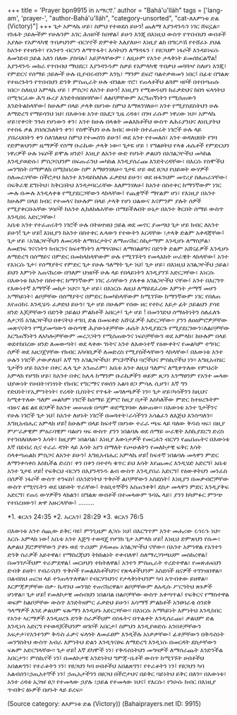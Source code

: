 +++
title = 'Prayer bpn9915 in አማርኛ.'
author = "Bahá'u'lláh"
tags = ['lang-am', 'prayer-', "author-Bahá'u'lláh", "category-unsorted", "cat-ለእምነቱ ድል (Victory)"]
+++
ጌታ አምላኬ ሆይ፣ ስምህ  የተወደሰ ይሁን! ጨለማ እያንዳንዱን ነገር ሸፍኗል፡፡ የክፋት ኃይሎችም የሁሉንም አገር ሕዝቦች ከበዋል፤ ይሁን እንጂ በእነዚህ ውስጥ የጥበብህን ውበቶች  አያለሁ የአምላካዊ ጥበቃህንም ብርሃኖች ድምቀት እለያለሁ፡፡ 
	እነዚያ  ልክ በግርዶሽ  የተሸፈኑ  ያህል  ከአንተ  የተዘጉት፣ የአንተን ብርሃን  ለማጥፋት፣ እሳትህን ለማዳፋን ፣ የፀጋህም ነፋሶች እንዳይነፍሱ ለመገደብ ኃይል አለን በለው ያስባሉ፤ አይቻላቸውም ፣ ለዚሁም የአንተ ታላቅነት ይመሰክርልኛል! እያንዳንዱ መከራ የጥበብህ ማህደር፣ እያንዳንዱም ስቃይ የአምላካዊ ጥበቃህ መጓጓዣ ስለሆነ እንጂ፣ የምድርና የሰማይ ኃይሎች ሁሉ ቢያብሩብንም እንኳ፣ ማንም ደፍሮ ባልተቃወመን ነበር፤ በፊቴ በግልጽ የተዘረጉትን የጥበብህን ድንቅ ምስጢራት ሁሉ ብገልጽ ኖሮ፣ የጠላቶችህ ልጓም ዛቦች በተበጣጠሱ ነበር፡፡
	ስለዚህ አምላኬ ሆይ ፣ ምስጋና ለአንተ ይሁን! እነዚያን የሚወዱህን ከፈቃድህና ከበጎ ፍላጎትህ በሚጎርፈው ሕግ ዙሪያ እንድትሰበስባቸው፤ ለልቦቻቸውም እርግጠኝነትን  የሚሰጠውን እንድትልክላቸው፤ ከሁሉም በላይ ታላቅ በሆነው ስምህ እማጸንሃለሁ፡፡ አንተ የሚያስደስትህን ሁሉ ለማድረግ የማይሳንህ ነህ፣ በእውነቱ አንተ  በአደጋ ጊዜ ረዳቱ፣ በገዛ ራሱም ነዋሪው ነህ፡፡
አምላኬ ሆይ፣የቀናት ንጉስ የሆነውን  ቀን፣ አንተ ከሁሉ በላቁት መልእክቶችህ ውስጥ ለሕሩያንህና ለነቢያትህ የተስፋ ቃል ያበሰርክለትን ቀን፣ የስሞችህን ሁሉ ክብር ውበት በተፈጠሩት ነገሮች ሁሉ ላይ ያበራህበትን ቀን ስለገለጽህ ስምህ የተመሰገነ ይሁን፤ ወደ አንተ የተመለሰ፣ አንተ ወዳለህበት የገባ የድምጽህንም ዜማዎች የሰማ ቡራኬው ታላቅ ነው፡፡
	ጌታዬ ሆይ ፣ የግልፀትህ የላቁ ሐሴቶች የምድርህን ነዋሪዎች ሁሉ ነፍሶች ይሞሉ ዘንድ፤
እነዚያ ለአንተ ውድ የሆኑት ቃልህን በአገልጋዮችህ መካከል እንዲያወድሱ፣ ምስጋናህንም በፍጡራንህ መካከል እንዲያሰራጩ እንድትረዳቸው፣ በእርሱ የስሞችህ መንግስት በማምለክ በሚከበረው ስም እማፀንሃለሁ፡፡ ጌታዬ  ሆይ ወደ ፀጋህ የህይወት ውሃዎች ስለመራሃቸው በችሮታህ ከአንተ እንዳይከለከሉ ፈቃድህ ይሁን፣ ወደ ዙፋንህም መኖሪያ ስለጠራሃቸው፣ በፍቅራዊ ደግነትህ፣ ከቅርበትህ እንዳታባርራቸው እለምንሃለሁ፤ ከአንተ በስተቀር ከማንኛውም ነገር  ሙሉ በሙሉ እንዲላቀቁ የሚያደርጋቸውን ላክላቸው፤ የጨቋኞች ማየልም  ሆነ፣ የእነዚያ በአንተ ከሁሉም በላይ ክብር የተመላና ከሁሉም በላይ ታላቅ የሆነ ህልውና እናምንም ያሉት ሰዎች የሚያቀርቡአቸው ሃሳቦች ከአንተ ሊከለክሉአቸው በማይችሉበት ሁኔታ በአንተ ቅርበት ሰማይ ውስጥ እንዲበሩ አድርጋቸው፤  
	አቤቱ አንተ የተፈጠሩትን ነገሮች ሁሉ በትዕዛዝህ ኃይል ወደ መኖር ያመጣህ ጌታ ሆይ ክብር ለአንተ ይሁን! ጌታ ሆይ! እነዚያን ከአንተ በስተቀር  ሌላውን የተውትን እርዳቸው ፣ታላቅ ድልም አቀዳጃቸው፤  ጌታ ሆይ ፣አገልጋዮችህን ለመርዳት ለማበረታትና ለማጠናከር ስኬታማም እንዲሆኑ  ለማስቻል፣ ለመደገፍ ገናናነትን ክብርንና ከፍተኝነትን ለማጎናፀፍ፣ ለማበልፀግና በድንቅ ድልም አሸናፊዎች እንዲሆኑ ለማድረግ በሰማይና በምድር በመከላከላቸውም ሁሉ የሚገኙትን የመላእክት ሠራዊት ላክላቸው፤
	አንተ የእነርሱ ጌታ፣ የሰማያትና የምድር ጌታ የሁሉ ዓለማት ጌታ ነህ፤ ጌታ ሆይ፣ በእነዚህ አገልጋዮችህ ኃይል፣ ይህን እምነት አጠናክረው በዓለም ህዝቦች ሁሉ ላይ የበላይነትን  እንዲያገኙ አድርጋቸው፣ እነርሱ በእውነቱ ከአንተ በስተቀር ከማንኛውም ነገር ራሳቸውን ያለቀቁ  አገልጋዮችህ ናቸው፤ አንተ በእርግጥ  የእውነተኛ እማኞች መከታ ነህና፡፡
	ጌታ ሆይ፣ በእነርሱ ለዚህ ለማይደፈረው እምነት ታማኝ መሆን አማካይነት፣ ልቦቻቸው በሰማያትና በምድር ከመካከላቸውም ከሚገኘው ከማንኛውም ነገር የበለጠ እየጠነከሩ እንዲሄዱ ፈቃድህ ይሁን፣ ጌታ ሆይ በሁሉም የሰው ዘር የተኮረ እይታ ፊት ኃይልህን ያሳዩ ዘንድ እጆቻቸውን በድንቅ ኃይልህ ምልክቶች አበርታ፤ 
 ጌታ ሆይ ! በመንገድህ ሰማዕትነትን ስለፈለጉ ለታጋሽ አገልጋዮችህ በቀናትህ ተገቢ ድል በመፍቀድ  አሸናፊዎች አድርጋቸው፡፡ ያንን ለዐዕምሮዎቻቸው መጽናናትን የሚያመጣውን ውስጣዊ ሕያውነቶቻቸው ሐሴት እንዲያደርጉ የሚያደርገውን፣ለልቦቻቸው እርግጠኝነትን ለአካሎቻቸውም መረጋጋትን የሚሰጠውንና ነፍሶቻቸውን ወደ አምላክ፣ ከሁሉም በላይ ወደተከበረው ዘንድ ለመውጣት፣ ወደ ላቀው ገነትና አንተ ለእውነተኛ የዕውቀትና የመልካም ተግባር ሰዎች ወደ አዘጋጀሃቸው የክብር አካባቢዎች ለመድረስ የሚያስችላቸውን ላክላቸው፤ በእውነቱ አንተ  ሁሉን  ነገሮች ታውቃለህ፤ እኛ ግን አገልጋዮችህ፣ ምርኮኞችህ ባሮችህና ምስኪኖችህ ነን፡፡ እግዚአብሄር ጌታችን ሆይ  ከአንተ በቀር ሌላ ጌታ አንጠራም፣ አቤቱ አንተ ለዚህ ዓለምና ለሚቀጥለው የምህረት አምላክ የሆንክ ሆይ፣ ከአንተ በቀር ከሌላ ከማንም ቡራኬዎችን ወይም ጸጋን አንማፀንም የአንተ መላው ህያውነት የሀብት፣የነፃነት የክብር የግርማና የወሰን አልባ ፀጋ ምሳሌ ሲሆን፣ እኛ ግን የድህነት፣የኢምንትነት፣ የረዳት ቢስነትና የጥፋት መገለጫዎች ነን፡፡
	ጌታ ሆይ፣ካሳችንን ከዚህና ከሚቀጥለው ዓለም መልካም ነገሮች ከሰማይ ጀምሮ ከዚያ በታች እስካለችው  ምድር  ከተዘረጉትም ብዙና ልዩ ልዩ  ፀጋዎች  ከአንተ መሠጠቱ በጣም ወደሚገባው ለውጠው፡፡
	በእውነቱ አንተ ጌታችንና የሁሉ ነገሮች ጌታ ነህ፤ ከአንተ ለሆኑት ነገሮች በመጓተት፣ራሳችንን አሳልፈን ለእጅህ እንሰጣለን፡፡ እግዚአብሔር አምላክ ሆይ! ከሁሉም በላይ ከፍተኛ በሆነው ተራራ ጫፍ ላይ ባለው ቅዱስ ዛፍ፣ በዚያ  ምሥራቃዊም ምዕራባዊም ባልሆነ ዛፍ ውስጥ ያንን ነበልባሉ ወደ ሰማይ ሠራዊት እስኪያደርግ ድረስ የተንበለበለውን  እሳት፣  ከዚያም ነበልባል፣ እነዚያ እውነታዎች የመርሐን ብርሃን የጨበጡትና በእውነቱ እኛ በደብረ ሲና ተራራ ዳገት ላይ እሳት አየን  በማለት የጮሁለትን የመለኮታዊ ፍቅር እሳት ስላቀጣጠልክ ምስጋና ለአንተ ይሁን፤
	እግዚአብሔር አምላኬ ሆይ! ከፍተኛ ነበልባሉ መላዋን ምድር ለማንቀሳቀስ እስኪችል ድረስ፣ ቀን በቀን በተተካ ቁጥር ይህ እሳት እየጨመረ እንዲሄድ አድርግ፤ አቤቱ አንተ ጌታዬ ሆይ! የፍቅርህ ብርሃን በእያንዳንዱ ልብ ውስጥ እንዲያበራ አድርግ፤ የዕውቀትህን መንፈስ በሰዎች ነፋሶች ውስጥ ተንፍስ፤ በአንድነትህ ጥቅሶች ልቦቻቸውን አስደስት፤ እነዚያን በመቃብሮቻቸው ውስጥ የሚኖሩትን ወደ ህይወት ጥራቸው፤ ትዕቢተኞችን አስጠንቀቅ፤ ደስታ መላዋን ምድር እንዲያቅፍ አድርግ፣ የጠሩ ውሃዎችን ላክልን፣ በግልጽ ውበቶች በተመላውም ጉባኤ ላይ፣ ያንን ከካምፉር ምንጭ የተበረዘውን፤ ጽዋ አዙርላቸው፤
………

*1.	ቁርአን  24፣35
*2.	ኡርአን፤ 28፣29
*3.	ቁርአን 76፣5

በእውነቱ አንተ ሰጪው ይቅር ባዩ፤ ምንጊዜም ለጋሱ ነህ፤ በእርግጥም አንተ መሐሪው ሩኅሩኁ ነህ፡፡ 
እርሱ አምላክ ነው!
አቤቱ አንተ እጅግ ተወዳጄ የሆንክ ጌታ አምላክ ሆይ! እነዚህ ድምጽህን የሰሙ፣ ለቃልህ ጆሮዎቸቸውን ያቀኑ ወደ ጥሪህም ያዳመጡ አገልጋዮችህ ናቸው፡፡ በአንተ አምነዋል የአንተን ድንቅ ስራዎች አይተዋል፣ የማስረጃህን ትክክልነት ተቀብለዋ፤ ስለማረጋገጫህም መስክረዋል፤ በመንገዶችህም ተራምደዋል፤ መርሆህን ተከትለዋል፤ አንተን ምስጢራት ተረድተዋል፣ የመጽሐፍህን ድብቅ ይዘት፣ የብራናህን ጥቅሶች የመልእክቶችህንና የጽላቶችህንም አስደሳች ዜናዎች ተገንዝበዋል፡፡ በልብስህ ጠርዝ ላይ ተንጠላጥለዋል፡፡ የብርሃንህንና የታላቅነትህንም ካባ አጥብቀው ይዘዋል፡፡ እርምጃዎቻቸው በቃ- ኪዳንህ መንገድ ተጠናክረዋል፡፡ ልቦቻቸውም ለአዲሱ ሥርዓትህ ጽኑዎች ሆነዋል፡፡ ጌታ ሆይ! የመለኮታዊ መስብህን ነበልባል በልቦቻቸው ውስጥ አቀጣጥል፤ የፍቅርና የማስተዋል ወፍም ከልቦቻቸው ውስጥ እንድትዘምር ፈቃድህ ይሁን፣ አሳማኝ ምልክቶች  አንፀባራቂ ሰንደቅ ዓላማዎች እንደ ቃልህም  ፍጹማን እንዲሆኑ አድርጋቸው፡፡ በእነርሱ አማካይነት እምነትህ እንዲከበር የአንተ ኣርማዎች እንዲዘረጉ ድንቅ  ስራዎችህም በስፋትና በጥልቀት እንዲሰራጩ፣ ቃልህም ድል እንዲነሳ አድርግ የተወዳጆችህንም ወገቦች አበርታ፤ ስምህን እንዲያወድሱ አንበቶቻቸውን አፍታታ፣የአንተንም ቅዱስ ፈቃና ፍላጎት ለመፈፀም እንዲችሉ አነቃቃቸው፤ ፊቶቻቸውን በቅዱስነት መንግስትህ ውስጥ አብራ እምነትህ ድልን  እንዲጎናፀፍ  ለማድረግ እንዲነሱ በመርዳት ደስታቸውን ፍጹም አድርግላቸው፡፡
	ጌታ ሆይ! እኛ ደካሞች ነን፣ የቅዱስነትህን መዓዛዎች ለማሰራጨት እንድንችል አበርታን፣ ምስኪኖች ነን፤ በመለኮታዊ አንድነትህ ግምጃ-ቤቶች ውስጥ ከሚገኙት ሀብቶችህ አበልጽገን፣ የተራቆትን ነን፣ የፀጋህን ካባ ሀብቶችህ አበልጽገን፣ የተራቆትን ነን፤  የፀጋህን ካባ አልብሰን፣ኃጢአተኞች ነን፤ ኃጢአታችንን በፀጋህ በችሮታህና  በይቅር   ባይነትህ ይቅር በለን፡፡ በእውነቱ፣ አንተ ረዳቱ አጋዡ ፀጋ የተመላው ኃያሉ ፣ኃይል የተመላው ነህና፤
	የእርሱ፣ የንዑሱ ክብር በእነዚያ ጥብቅና ፅኑዎች በሆኑት ላይ ይረፍ፡፡

(Source category: ለእምነቱ ድል (Victory))
(Bahaiprayers.net ID: 9915)
